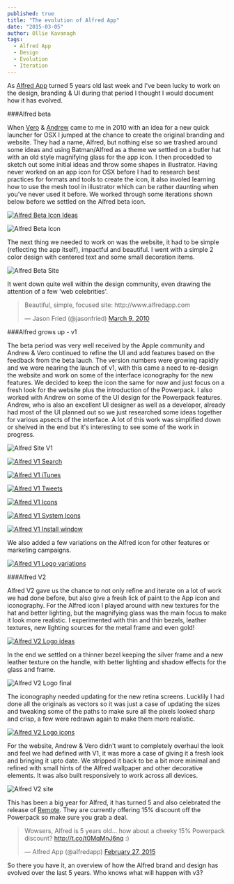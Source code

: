```yaml
---
published: true
title: "The evolution of Alfred App"
date: "2015-03-05"
author: Ollie Kavanagh
tags: 
  - Alfred App
  - Design
  - Evolution
  - Iteration
---
```


As [Alfred App](http://www.alfredapp.com) turned 5 years old last week and I've been lucky to work on the design, branding & UI during that period I thought I would document how it has evolved.

###Alfred beta

When [Vero](https://twitter.com/vero) & [Andrew](https://twitter.com/preppeller) came to me in 2010 with an idea for a new quick launcher for OSX I jumped at the chance to create the original branding and website. They had a name, Alfred, but nothing else so we trashed around some ideas and using Batman/Alfred as a theme we settled on a butler hat with an old style magnifying glass for the app icon. I then procedded to sketch out some initial ideas and throw some shapes in illustrator. Having never worked on an app icon for OSX before I had to research best practices for formats and tools to create the icon, it also involed learning how to use the mesh tool in illustrator which can be rather daunting when you've never used it before. We worked through some iterations shown below before we settled on the Alfred beta icon.

<a href="https://dl.dropboxusercontent.com/u/728469/capra-blog-posts/alfred-icon-ideas.jpg" data-simplbox><img src="https://dl.dropboxusercontent.com/u/728469/capra-blog-posts/alfred-icon-ideas.jpg" alt="Alfred Beta Icon Ideas"></a>

<img src="https://dl.dropboxusercontent.com/u/728469/capra-blog-posts/alfred-icon-beta.jpg" alt="Alfred Beta Icon">

The next thing we needed to work on was the website, it had to be simple (reflecting the app itself), impactful and beautiful. I went with a simple 2 color design with centered text and some small decoration items.

<img src="https://dl.dropboxusercontent.com/u/728469/capra-blog-posts/alfred-beta-site.jpg" alt="Alfred Beta Site">

It went down quite well within the design community, even drawing the attention of a few 'web celebrities'.

<blockquote class="twitter-tweet" lang="en"><p>Beautiful, simple, focused site: http://www.alfredapp.com</p>&mdash; Jason Fried (@jasonfried) <a href="https://twitter.com/jasonfried/status/10207292828">March 9, 2010</a></blockquote>

###Alfred grows up - v1

The beta period was very well received by the Apple community and Andrew & Vero continued to refine the UI and add features based on the feedback from the beta lauch. The version numbers were growing rapidly and we were nearing the launch of v1, with this came a need to re-design the website and work on some of the interface iconography for the new features. We decided to keep the icon the same for now and just focus on a fresh look for the website plus the introduction of the Powerpack. I also worked with Andrew on some of the UI design for the Powerpack features. Andrew, who is also an excellent UI designer as well as a developer, already had most of the UI planned out so we just researched some ideas together for various apsects of the interface. A lot of this work was simplified down or shelved in the end but it's interesting to see some of the work in progress.

<img src="https://dl.dropboxusercontent.com/u/728469/capra-blog-posts/alfred-v1-site.jpg" alt="Alfred Site V1">

<a href="https://dl.dropboxusercontent.com/u/728469/capra-blog-posts/app-improvements-search.jpg" data-simplbox><img src="https://dl.dropboxusercontent.com/u/728469/capra-blog-posts/app-improvements-search.jpg" alt="Alfred V1 Search"></a>

<a href="https://dl.dropboxusercontent.com/u/728469/capra-blog-posts/app-improvements-itunes.jpg" data-simplbox><img src="https://dl.dropboxusercontent.com/u/728469/capra-blog-posts/app-improvements-itunes.jpg" alt="Alfred V1 iTunes"></a>

<a href="https://dl.dropboxusercontent.com/u/728469/capra-blog-posts/app-improvements-tweets.jpg" data-simplbox><img src="https://dl.dropboxusercontent.com/u/728469/capra-blog-posts/app-improvements-tweets.jpg" alt="Alfred V1 Tweets"></a>

<a href="https://dl.dropboxusercontent.com/u/728469/capra-blog-posts/alfred-v1-icons.jpg" data-simplbox><img src="https://dl.dropboxusercontent.com/u/728469/capra-blog-posts/alfred-v1-icons.jpg" alt="Alfred V1 Icons"></a>

<a href="https://dl.dropboxusercontent.com/u/728469/capra-blog-posts/alfred-v1-system-icons.jpg" data-simplbox><img src="https://dl.dropboxusercontent.com/u/728469/capra-blog-posts/alfred-v1-system-icons.jpg" alt="Alfred V1 System Icons"></a>

<a href="https://dl.dropboxusercontent.com/u/728469/capra-blog-posts/install-window.jpg" data-simplbox><img src="https://dl.dropboxusercontent.com/u/728469/capra-blog-posts/install-window.jpg" alt="Alfred V1 Install window"></a>

We also added a few variations on the Alfred icon for other features or marketing campaigns.

<a href="https://dl.dropboxusercontent.com/u/728469/capra-blog-posts/alfred-v1-logo-variations.jpg" data-simplbox><img src="https://dl.dropboxusercontent.com/u/728469/capra-blog-posts/alfred-v1-logo-variations.jpg" alt="Alfred V1 Logo variations"></a>

###Alfred V2

Alfred V2 gave us the chance to not only refine and iterate on a lot of work we had done before, but also give a fresh lick of paint to the App icon and iconography. For the Alfred icon I played around with new textures for the hat and better lighting, but the magnifying glass was the main focus to make it look more realistic. I experimented with thin and thin bezels, leather textures, new lighting sources for the metal frame and even gold!

<a href="https://dl.dropboxusercontent.com/u/728469/capra-blog-posts/alfred-v2-logo-ideas.jpg" data-simplbox><img src="https://dl.dropboxusercontent.com/u/728469/capra-blog-posts/alfred-v2-logo-ideas.jpg" alt="Alfred V2 Logo ideas"></a>

In the end we settled on a thinner bezel keeping the silver frame and a new leather texture on the handle, with better lighting and shadow effects for the glass and frame. 

<img src="https://dl.dropboxusercontent.com/u/728469/capra-blog-posts/alfred-v2-logo-final.jpg" alt="Alfred V2 Logo final">

The iconography needed updating for the new retina screens. Lucklily I had done all the originals as vectors so it was just a case of updating the sizes and tweaking some of the paths to make sure all the pixels looked sharp and crisp, a few were redrawn again to make them more realistic.

<a href="https://dl.dropboxusercontent.com/u/728469/capra-blog-posts/alfred-v2-icons.jpg" data-simplbox><img src="https://dl.dropboxusercontent.com/u/728469/capra-blog-posts/alfred-v2-icons.jpg" alt="Alfred V2 Logo icons"></a>

For the website, Andrew & Vero didn't want to completely overhaul the look and feel we had defined with V1, it was more a case of giving it a fresh look and bringing it upto date. We stripped it back to be a bit more minimal and refined with small hints of the Alfred wallpaper and other decorative elements. It was also built responsively to work across all devices.

<img src="https://dl.dropboxusercontent.com/u/728469/capra-blog-posts/alfred-v2-site.jpg" alt="Alfred V2 site">

This has been a big year for Alfred, it has turned 5 and also celebrated the release of [Remote](https://www.alfredapp.com/remote). They are currently offering 15% discount off the Powerpack so make sure you grab a deal.

<blockquote class="twitter-tweet" lang="en"><p>Wowsers, Alfred is 5 years old… how about a cheeky 15% Powerpack discount? <a href="http://t.co/t0MqMnJ6nq">http://t.co/t0MqMnJ6nq</a> :)</p>&mdash; Alfred App (@alfredapp) <a href="https://twitter.com/alfredapp/status/571354850065289216">February 27, 2015</a></blockquote>

So there you have it, an overview of how the Alfred brand and design has evolved over the last 5 years. Who knows what will happen with v3?

